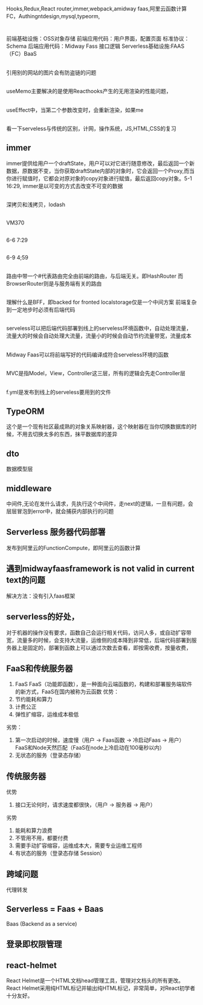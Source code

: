 #
Hooks,Redux,React router,immer,webpack,amidway faas,阿里云函数计算FC，Authingntdesign,mysql,typeorm,
# 
前端基础设施：OSS对象存储
前端应用代码：用户界面，配置页面
标准协议：Schema
后端应用代码：Midway Fass 接口逻辑
Serverless基础设施:FAAS（FC）BaaS

##
引用别的网站的图片会有防盗链的问题

##
useMemo主要解决的是使用Reacthooks产生的无用渲染的性能问题，

##
useEffect中，当第二个参数改变时，会重新渲染，如果me

## 
看一下serveless与传统的区别，计网，操作系统，JS,HTML,CSS的复习

## immer
immer提供给用户一个draftState，用户可以对它进行随意修改，最后返回一个新数据，原数据不变，当你获取draftState内部的对象时，它会返回一个Proxy,而当你进行赋值时，它都会对原对象的copy对象进行赋值，最后返回copy对象。5-1 16:29, immer是以可变的方式去改变不可变的数据

##
深拷贝和浅拷贝，lodash

##
VM370

##
6-6 7:29

##
6-9 4;59

##
路由中带一个#代表路由完全由前端的路由，与后端无关。即HashRouter
而BrowserRouter则是与服务端有关的路由

##
理解什么是BFF，即backed for fronted
localstorage仅是一个中间方案
前端复杂到一定地步时必须有后端代码

##
serveless可以把后端代码部署到线上的serveless环境函数中，自动处理流量，流量大的时候会自动处理大流量，流量小的时候会自动节约流量带宽，流量成本

##
Midway Faas可以将前端写好的代码编译成符合serveless环境的函数

##
MVC是指Model，View，Controller这三层，所有的逻辑会先走Controller层

##
f.yml是发布到线上的serveless要用到的文件

## TypeORM
这个是一个现有社区最成熟的对象关系映射器，这个映射器在当你切换数据库的时候，不用去切换太多的东西，抹平数据库的差异

## dto
数据模型层

## middleware
中间件,无论在发什么请求，先执行这个中间件，走next的逻辑，一旦有问题，会层层冒泡到error中，就会捕获内部执行的问题

## Serverless 服务器代码部署
发布到阿里云的FunctionCompute，即阿里云的函数计算

## 遇到midwayfaasframework is not valid in current text的问题
解决方法：没有引入faas框架

## serverless的好处，
对于机器的操作没有要求，函数自己会运行相关代码，访问人多，或自动扩容带宽，流量多的时候，会支持大流量，运维侧的成本降到非常低，后端代码部署到服务器上是固定的，部署到函数上可以通过次数去查看，即按需收费，按量收费，

## FaaS和传统服务器

1. FaaS
FaaS（功能即函数），是一种面向云端函数的，构建和部署服务端软件的新方式，FaaS在国内被称为云函数
优势：
1. 节约能耗和算力
2. 计费公正
3. 弹性扩缩容，运维成本极低

劣势：
1. 第一次启动的时候，速度慢（用户 -> Faas函数 -> 冷启动Faas -> 用户）
FaaS和Node天然匹配（FaaS在node上冷启动在100毫秒以内）
2. 无状态的服务（登录态存储）

## 传统服务器
优势
1. 接口无论何时，请求速度都很快，（用户 -> 服务器 -> 用户）

劣势
1. 能耗和算力浪费
2. 不管用不用，都要付费
3. 需要手动扩容缩容，运维成本大，需要专业运维工程师
4. 有状态的服务（登录态存储 Session）

## 跨域问题
代理转发

## Serverless = Faas + Baas
Baas (Backend as a service)

## 登录即权限管理

## react-helmet
React Helmet是一个HTML文档head管理工具，管理对文档头的所有更改。React Helmet采用纯HTML标记并输出纯HTML标记，非常简单，对React初学者十分友好。